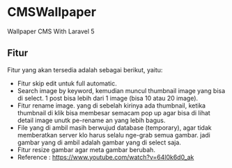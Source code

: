# CMSWallpaper
Wallpaper CMS With Laravel 5

## Fitur
Fitur yang akan tersedia adalah sebagai berikut, yaitu:
* Fitur skip edit untuk full automatic.
* Search image by keyword, kemudian muncul thumbnail image yang bisa di select. 1 post bisa lebih dari 1 image (bisa 10 atau 20 image).
* Fitur rename image. yang di sebelah kirinya ada thumbnail, ketika thumbnail di klik bisa membesar semacam pop up agar bisa di lihat detail image unutk pe-rename an yang lebih bagus.
* File yang di ambil masih berwujud database (temporary), agar tidak memberatkan server klo harus selalu nge-grab semua gambar. jadi gambar yang di ambil adalah gambar yang di select saja. 
* Fitur resize gambar agar meta gambar berubah.
* Reference : https://www.youtube.com/watch?v=64l0k6d0_ak
